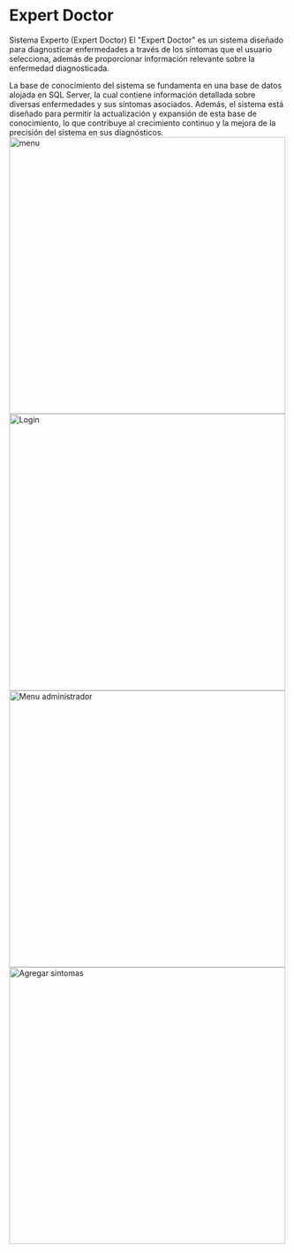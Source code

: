 <h1>Expert Doctor</h1>
Sistema Experto (Expert Doctor) El "Expert Doctor" es un sistema diseñado para diagnosticar enfermedades a través de los síntomas que el usuario selecciona, además de proporcionar información relevante sobre la enfermedad diagnosticada.

La base de conocimiento del sistema se fundamenta en una base de datos alojada en SQL Server, la cual contiene información detallada sobre diversas enfermedades y sus síntomas asociados. Además, el sistema está diseñado para permitir la actualización y expansión de esta base de conocimiento, lo que contribuye al crecimiento continuo y la mejora de la precisión del sistema en sus diagnósticos.
<img src="https://github.com/RoniPeve/Expert-Doctor/assets/55811703/2ff3d93c-7078-45d2-a565-791aa1ccc125" alt="menu" width="500">
<img src="https://github.com/RoniPeve/Expert-Doctor/assets/55811703/f41756e5-2e36-4f18-83cf-190fb1470cdf" alt="Login" width="500">
<img src="https://github.com/RoniPeve/Expert-Doctor/assets/55811703/e9bbbc07-7a05-4842-a917-e150fa1a5df1" alt="Menu administrador" width="500">
<img src="https://github.com/RoniPeve/Expert-Doctor/assets/55811703/4eb59da1-6420-4092-aed2-96b999b15c51" alt="Agregar sintomas" width="500">


